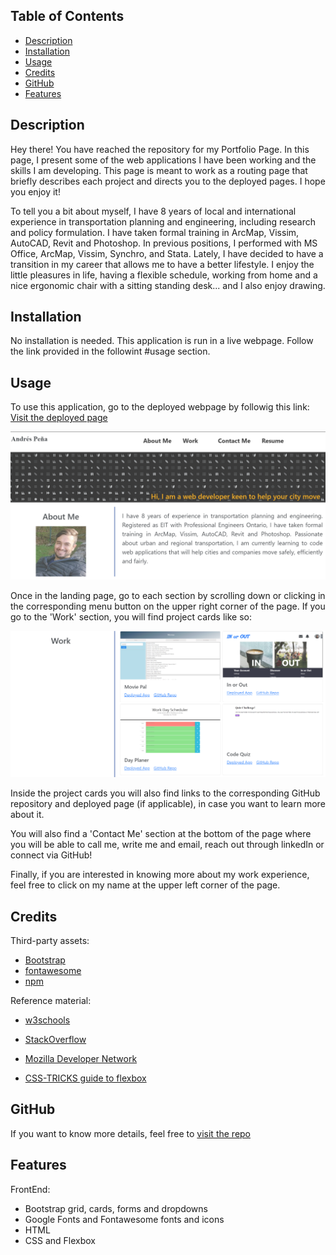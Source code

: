 ## <Portfolio>

## Table of Contents

  - [Description](#description)
  - [Installation](#installation)
  - [Usage](#usage)
  - [Credits](#credits)
  - [GitHub](#github)
  - [Features](#features)

## Description

Hey there! You have reached the repository for my Portfolio Page.
In this page, I present some of the web applications I have been working and the skills I am developing.
This page is meant to work as a routing page that briefly describes each project and directs you to the deployed pages.
I hope you enjoy it!

To tell you a bit about myself, I have 8 years of local and international experience in transportation planning and engineering, including research and policy formulation. I have taken formal training in ArcMap, Vissim, AutoCAD, Revit and Photoshop. In previous positions, I performed with MS Office, ArcMap, Vissim, Synchro, and Stata. Lately, I have decided to have a transition in my career that allows me to have a better lifestyle. I enjoy the little pleasures in life, having a flexible schedule, working from home and a nice ergonomic chair with a sitting standing desk... and I also enjoy drawing.

## Installation

No installation is needed. This application is run in a live webpage. Follow the link provided in the followint #usage section.


## Usage

To use this application, go to the deployed webpage by followig this link: [Visit the deployed page](https://react-aj.herokuapp.com/)

![Image of the Landing Page]( ./public/homepage.PNG "Landing Page")

Once in the landing page, go to each section by scrolling down or clicking in the corresponding menu button on the upper right corner of the page. If you go to the 'Work' section, you will find project cards like so:

![Image of a project card](./public/projectcards.PNG)

Inside the project cards you will also find links to the corresponding GitHub repository and deployed page (if applicable), in case you want to learn more about it.

You will also find a 'Contact Me' section at the bottom of the page where you will be able to call me, write me and email, reach out through linkedIn or connect via GitHub! 

Finally, if you are interested in knowing more about my work experience, feel free to click on my name at the upper left corner of the page.

## Credits

Third-party assets:
- [Bootstrap](https://getbootstrap.com/)
- [fontawesome](https://fontawesome.com/)
- [npm](https://www.npmjs.com/)


Reference material:
- [w3schools](https://www.w3schools.com/)
- [StackOverflow](https://stackoverflow.com/)
- [Mozilla Developer Network](https://developer.mozilla.org/en-US/)

- [CSS-TRICKS guide to flexbox](https://css-tricks.com/snippets/css/a-guide-to-flexbox/)


## GitHub

If you want to know more details, feel free to [visit the repo](https://github.com/aj-pena/Portfolio-2.0.git)


## Features

FrontEnd:
- Bootstrap grid, cards, forms and dropdowns
- Google Fonts and Fontawesome fonts and icons
- HTML
- CSS and Flexbox

